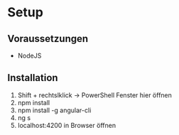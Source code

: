 # Setup
## Voraussetzungen
- NodeJS
## Installation
1. Shift + rechtslklick -> PowerShell Fenster hier öffnen
2. npm install
3. npm install -g angular-cli
4. ng s
5. localhost:4200 in Browser öffnen